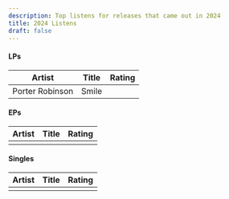 ```yaml
---
description: Top listens for releases that came out in 2024
title: 2024 Listens
draft: false
---
```


#### LPs

| Artist          | Title | Rating |
| --------------- | ----- | ------ |
| Porter Robinson | Smile |        |


#### EPs

| Artist | Title | Rating |
| ------ | ----- | ------ |
|        |       |        |


#### Singles

| Artist | Title | Rating |
| ------ | ----- | ------ |
|        |       |        |


